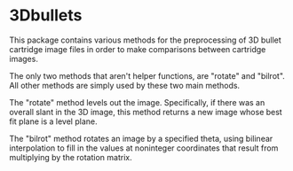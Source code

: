 # 3Dbullets

This package contains various methods for the preprocessing of 3D bullet cartridge image files in order to make comparisons between cartridge images.

The only two methods that aren't helper functions, are "rotate" and "bilrot". All other methods are simply used by these two main methods.

The "rotate" method levels out the image. Specifically, if there was an overall slant in the 3D image, this method returns a new image whose best fit plane is a level plane.

The "bilrot" method rotates an image by a specified theta, using bilinear interpolation to fill in the values at noninteger coordinates that result from multiplying by the rotation matrix.
